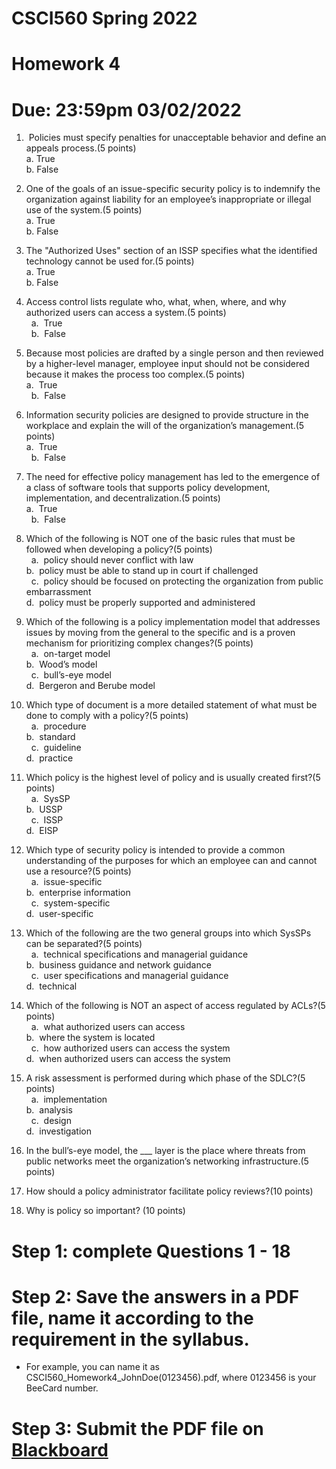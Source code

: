 # CSCI560 Spring 2022
# Homework 4
# Due: 23:59pm 03/02/2022

1.  Policies must specify penalties for unacceptable behavior and define an appeals process.(5 points)<br>
 	a. 	True<br>
 	b. 	False<br>
  
2. One of the goals of an issue-specific security policy is to indemnify the organization against liability for an employee’s inappropriate or illegal use of the system.(5 points)<br>
 	a. 	True<br>
 	b. 	False<br>
  
  3. The "Authorized Uses" section of an ISSP specifies what the identified technology cannot be used for.(5 points)<br>
 	a. 	True<br>
 	b. 	False<br>
  
  4. Access control lists regulate who, what, when, where, and why authorized users can access a system.(5 points)<br>
 	a. 	True<br>
 	b. 	False<br>
  
  5. Because most policies are drafted by a single person and then reviewed by a higher-level manager, employee input should not be considered because it makes the process too complex.(5 points)<br>
 	a. 	True<br>
 	b. 	False<br>
  
 6. Information security policies are designed to provide structure in the workplace and explain the will of the organization’s management.(5 points)<br>
 	a. 	True<br>
 	b. 	False<br>
  
  7. The need for effective policy management has led to the emergence of a class of software tools that supports policy development, implementation, and decentralization.(5 points)<br>
 	a. 	True<br>
 	b. 	False<br>
  
  8. Which of the following is NOT one of the basic rules that must be followed when developing a policy?(5 points)<br>
 	a. 	policy should never conflict with law<br>	b. 	policy must be able to stand up in court if challenged<br>
 	c. 	policy should be focused on protecting the organization from public embarrassment<br>	d. 	policy must be properly supported and administered<br>
  
  9. Which of the following is a policy implementation model that addresses issues by moving from the general to the specific and is a proven mechanism for prioritizing complex changes?(5 points)<br>
 	a. 	on-target model	<br>b. 	Wood’s model<br>
 	c. 	bull’s-eye model	<br>d. 	Bergeron and Berube model<br>
  
  10. Which type of document is a more detailed statement of what must be done to comply with a policy?(5 points)<br>
 	a. 	procedure	<br>b. 	standard<br>
 	c. 	guideline	<br>d. 	practice<br>
  
  11. Which policy is the highest level of policy and is usually created first?(5 points)<br>
 	a. 	SysSP	<br>b. 	USSP<br>
 	c. 	ISSP	<br>d. 	EISP<br>
  
  12. Which type of security policy is intended to provide a common understanding of the purposes for which an employee can and cannot use a resource?(5 points)<br>
 	a. 	issue-specific	<br>b. 	enterprise information<br>
 	c. 	system-specific	<br>d. 	user-specific<br>
  
  13. Which of the following are the two general groups into which SysSPs can be separated?(5 points)<br>
 	a. 	technical specifications and managerial guidance<br>	b. 	business guidance and network guidance<br>
 	c. 	user specifications and managerial guidance<br>	d. 	technical <br>
  
  14. Which of the following is NOT an aspect of access regulated by ACLs?(5 points)<br>
 	a. 	what authorized users can access	<br>b. 	where the system is located<br>
 	c. 	how authorized users can access the system	<br>d. 	when authorized users can access the system<br>

  15. A risk assessment is performed during which phase of the SDLC?(5 points)<br>
 	a. 	implementation	<br>b. 	analysis<br>
 	c. 	design	<br>d. 	investigation <br>

16. In the bull’s-eye model, the \_\_\_ layer is the place where threats from public networks meet the organization’s networking infrastructure.(5 points)<br>
  
  
17. How should a policy administrator facilitate policy reviews?(10 points)<br>

18. Why is policy so important?
(10 points)<br>
  
# Step 1: complete Questions 1 - 18
# Step 2: Save the answers in a PDF file, name it according to the requirement in the syllabus. 
+ For example, you can name it as CSCI560_Homework4_JohnDoe(0123456).pdf, where 0123456 is your BeeCard number.
# Step 3: Submit the PDF file on [Blackboard](https://blackboard.sau.edu/)
